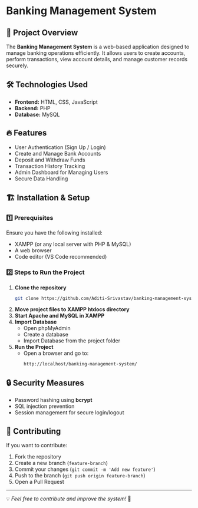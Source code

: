 # Banking Management System

## 📌 Project Overview
The **Banking Management System** is a web-based application designed to manage banking operations efficiently. It allows users to create accounts, perform transactions, view account details, and manage customer records securely.

## 🛠️ Technologies Used
- **Frontend:** HTML, CSS, JavaScript
- **Backend:** PHP
- **Database:** MySQL

## 🔥 Features
- User Authentication (Sign Up / Login)
- Create and Manage Bank Accounts
- Deposit and Withdraw Funds
- Transaction History Tracking
- Admin Dashboard for Managing Users
- Secure Data Handling

## 🏗️ Installation & Setup
### 1️⃣ Prerequisites
Ensure you have the following installed:
- XAMPP (or any local server with PHP & MySQL)
- A web browser
- Code editor (VS Code recommended)

### 2️⃣ Steps to Run the Project
1. **Clone the repository**
   ```sh
   git clone https://github.com/Aditi-Srivastav/banking-management-system.git
   ```
2. **Move project files to XAMPP htdocs directory**
3. **Start Apache and MySQL in XAMPP**
4. **Import Database**
   - Open phpMyAdmin
   - Create a database 
   - Import Database from the project folder
5. **Run the Project**
   - Open a browser and go to:
     ```
     http://localhost/banking-management-system/
     ```



## 🔒 Security Measures
- Password hashing using **bcrypt**
- SQL injection prevention
- Session management for secure login/logout

## 🤝 Contributing
If you want to contribute:
1. Fork the repository
2. Create a new branch (`feature-branch`)
3. Commit your changes (`git commit -m 'Add new feature'`)
4. Push to the branch (`git push origin feature-branch`)
5. Open a Pull Request


---
💡 *Feel free to contribute and improve the system!* 🚀

